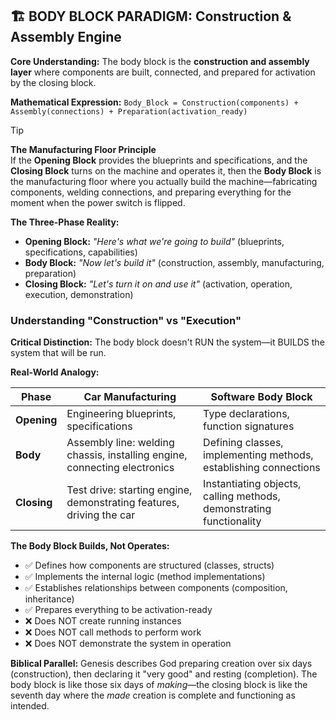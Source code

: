 ## 🏗️ BODY BLOCK PARADIGM: Construction & Assembly Engine

**Core Understanding:** The body block is the **construction and assembly layer** where components are built, connected, and prepared for activation by the closing block.

**Mathematical Expression:** `Body_Block = Construction(components) + Assembly(connections) + Preparation(activation_ready)`

> [!TIP]
> **The Manufacturing Floor Principle**  
> If the **Opening Block** provides the blueprints and specifications, and the **Closing Block** turns on the machine and operates it, then the **Body Block** is the manufacturing floor where you actually build the machine—fabricating components, welding connections, and preparing everything for the moment when the power switch is flipped.

**The Three-Phase Reality:**
- **Opening Block:** *"Here's what we're going to build"* (blueprints, specifications, capabilities)
- **Body Block:** *"Now let's build it"* (construction, assembly, manufacturing, preparation)
- **Closing Block:** *"Let's turn it on and use it"* (activation, operation, execution, demonstration)

### Understanding "Construction" vs "Execution"

**Critical Distinction:** The body block doesn't RUN the system—it BUILDS the system that will be run.

**Real-World Analogy:**

| **Phase**   | **Car Manufacturing**                                                     | **Software Body Block**                                             |
| ----------- | ------------------------------------------------------------------------- | ------------------------------------------------------------------- |
| **Opening** | Engineering blueprints, specifications                                    | Type declarations, function signatures                              |
| **Body**    | Assembly line: welding chassis, installing engine, connecting electronics | Defining classes, implementing methods, establishing connections    |
| **Closing** | Test drive: starting engine, demonstrating features, driving the car      | Instantiating objects, calling methods, demonstrating functionality |

**The Body Block Builds, Not Operates:**
- ✅ Defines how components are structured (classes, structs)
- ✅ Implements the internal logic (method implementations)
- ✅ Establishes relationships between components (composition, inheritance)
- ✅ Prepares everything to be activation-ready
- ❌ Does NOT create running instances
- ❌ Does NOT call methods to perform work
- ❌ Does NOT demonstrate the system in operation

**Biblical Parallel:** Genesis describes God preparing creation over six days (construction), then declaring it "very good" and resting (completion). The body block is like those six days of *making*—the closing block is like the seventh day where the *made* creation is complete and functioning as intended.

